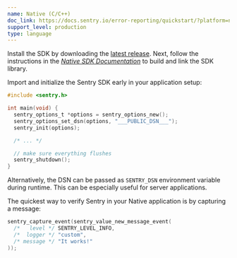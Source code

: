 ```yaml
---
name: Native (C/C++)
doc_link: https://docs.sentry.io/error-reporting/quickstart/?platform=native
support_level: production
type: language
---
```


Install the SDK by downloading the [latest
release](https://github.com/getsentry/sentry-native/releases). Next, follow the
instructions in the [_Native SDK Documentation_](/platforms/native/) to build and link the SDK
library.

Import and initialize the Sentry SDK early in your application setup:

```c
#include <sentry.h>

int main(void) {
  sentry_options_t *options = sentry_options_new();
  sentry_options_set_dsn(options, "___PUBLIC_DSN___");
  sentry_init(options);

  /* ... */

  // make sure everything flushes
  sentry_shutdown();
}
```

Alternatively, the DSN can be passed as `SENTRY_DSN` environment variable during
runtime. This can be especially useful for server applications.

The quickest way to verify Sentry in your Native application is by capturing a message:

```c
sentry_capture_event(sentry_value_new_message_event(
  /*   level */ SENTRY_LEVEL_INFO,
  /*  logger */ "custom",
  /* message */ "It works!"
));
```
